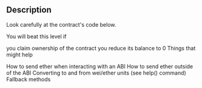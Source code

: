 ## Description

Look carefully at the contract's code below.

You will beat this level if

you claim ownership of the contract
you reduce its balance to 0
  Things that might help

How to send ether when interacting with an ABI
How to send ether outside of the ABI
Converting to and from wei/ether units (see help() command)
Fallback methods
